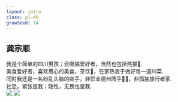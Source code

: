 ```yaml
---
layout: intro
class: pl-40
growSeed: 14
---
```


## 龚宗顺

<div class="leading-10 opacity-80 mr-60 mt-4">
我是个简单的四川男孩；云吸猫爱好者，当然也包括熊猫🐼.<br>
美食爱好者，喜欢用心的美食，茶饮🍵，在家热衷于做好每一道川菜.<br>
同时我还是一名纷乱头脑的奕手，非职业德州牌手✋🏻，非孤独旅行者家.<br>
社恐，紧张是我；随性，无畏也是我.<br>
</div>

<img src="/g-z-s.png" v-click absolute top-45 right-20 w-50 />
<img src="/hi.png" v-after absolute top-37 right-18 w-8 rotate-10 delay-300 />

<div flex="~ gap2">

</div>
